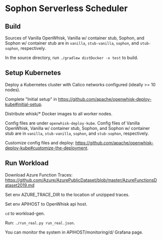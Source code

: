 # Sophon Serverless Scheduler

## Build
Sources of Vanilla OpenWhisk, Vanilla w/ container stub, Sophon, and Sophon w/ container stub are in `vanilla`, `stub-vanilla`, `sophon`, and `stub-sophon`, respectively. 

In the source directory, run `./gradlew distDocker -x test` to build.

## Setup Kubernetes
Deploy a Kubernetes cluster with Calico networks configured (ideally >= 10 nodes). 

Complete "Initial setup" in https://github.com/apache/openwhisk-deploy-kube#initial-setup.

Distribute whisk/\* Docker images to all worker nodes.

Config files are under `openwhisk-deploy-kube`. Config files of Vanilla OpenWhisk, Vanilla w/ container stub, Sophon, and Sophon w/ container stub are in `vanilla`, `stub-vanilla`, `sophon`, and `stub-sophon`, respectively. 

Customize config files and deploy: https://github.com/apache/openwhisk-deploy-kube#customize-the-deployment.

## Run Workload
Download Azure Function Traces: https://github.com/Azure/AzurePublicDataset/blob/master/AzureFunctionsDataset2019.md

Set env AZURE\_TRACE\_DIR to the location of unzipped traces.

Set env APIHOST to OpenWhisk api host.

`cd` to workload-gen.

Run: `./run_real.py run_real.json`. 

You can monitor the system in APIHOST/monitoring/d/ Grafana page.
